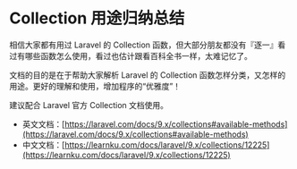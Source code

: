 # Collection 用途归纳总结

相信大家都有用过 Laravel 的 Collection 函数，但大部分朋友都没有『逐一』看过有哪些函数怎么使用，看过也估计跟看百科全书一样，太难记忆了。

文档的目的是在于帮助大家解析 Laravel 的 Collection 函数怎样分类，又怎样的用途。更好的理解和使用，增加程序的“优雅度”！

建议配合 Laravel 官方 Collection 文档使用。

- 英文文档：[https://laravel.com/docs/9.x/collections#available-methods](https://laravel.com/docs/9.x/collections#available-methods)
- 中文文档：[https://learnku.com/docs/laravel/9.x/collections/12225](https://learnku.com/docs/laravel/9.x/collections/12225)
